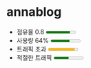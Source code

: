 # annablog


<html lang="en">
<head>
    <meta charset="UTF-8">
    <meta name="viewport" content="width=device-width, initial-scale=1.0">
    <title>Document</title>
</head>
<body>
    <form>
    <ul>
        <li>
            <label>점유율 0.8</label>
            <meter value="0.8"></meter>
        </li>
        <li>
            <label>사용량 64%</label>
            <meter min="0" max="100" value="64"></meter>
        </li>
        <li>
            <label>트래픽 초과</label>
            <meter min="1024" max="10240" low="2048" high="8192" value="9216"></meter>
        </li>
        <li>
            <label>적절한 트래픽</label>
            <meter value="0.5" optimum="0.8"></meter>
        </li>
    </ul>
</form>
</body>
</html>